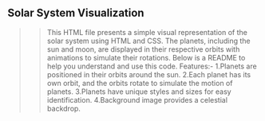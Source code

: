 ## Solar System Visualization 

  >> This HTML file presents a simple visual representation of the solar system using HTML and CSS. The planets, including the sun and moon, are displayed in their respective 
     orbits with animations to simulate their rotations. Below is a README to help you understand and use this code.
  >> Features:-
      1.Planets are positioned in their orbits around the sun.
      2.Each planet has its own orbit, and the orbits rotate to simulate the motion of planets.
      3.Planets have unique styles and sizes for easy identification.
      4.Background image provides a celestial backdrop.
